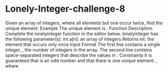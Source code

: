 # Lonely-Integer-challenge-8
Given an array of integers, where all elements but one occur twice, find the unique element.  Example  The unique element is .  Function Description  Complete the lonelyinteger function in the editor below.  lonelyinteger has the following parameter(s):  int a[n]: an array of integers Returns  int: the element that occurs only once Input Format  The first line contains a single integer, , the number of integers in the array. The second line contains  space-separated integers that describe the values in .  Constraints  It is guaranteed that  is an odd number and that there is one unique element. , where 
